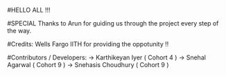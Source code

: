 #HELLO ALL !!!

#SPECIAL Thanks to Arun for guiding us through the project every step of the way.

#Credits:
Wells Fargo IITH for providing the oppotunity !!

#Contributors / Developers:
-> Karthikeyan Iyer 	( Cohort 4 )
-> Snehal Agarwal		( Cohort 9 )
-> Snehasis Choudhury	( Cohort 9 )